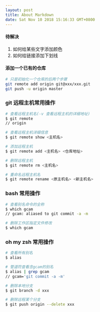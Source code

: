 ```yaml
---
layout: post
title: About Markdown
date: Sat Nov 10 2018 15:16:33 GMT+0800
---
```



#### 待解决
1. 如何给某些文字添加颜色
2. 如何给链接添加下划线


#### 添加一个已有的仓库
```bash
# 只是初始化一个仓库的后两个步骤
git remote add origin git@xxx/xxx.git
git push -u origin master
```

### git 远程主机常用操作

```bash
# 查看远程主机名(-v 查看远程主机的详细地址)
$ git remote  
// origin

# 查看远程主机详细信息
$ git remote show <主机名>

# 添加远程主机
$ git remote add <主机名> <仓库地址>

# 删除远程主机
$ git remote rm <主机名>

# 重命名远程主机名
$ git remote rename <原主机名> <新主机名>

```


### bash 常用操作

```bash
# 查看别名命令的全称
$ which gcam
// gcam: aliased to git commit -a -m

# 删除工作区指定文件修改
$ which gcam

```




### oh my zsh 常用操作
```bash
# 查看所有别名
$ alias

# 管道符查看含gcam的别名
$ alias | grep gcam
// gcam='git commit -a -m'

# 删除本地分支
$ git branch -d xxx

# 删除远程某个分支
$ git push origin --delete xxx
```
